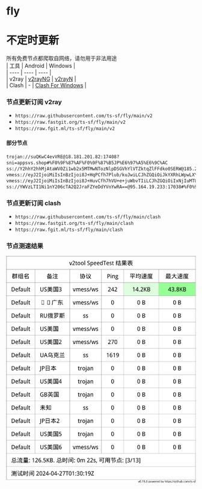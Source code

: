 # fly
# 不定时更新
所有免费节点都爬取自网络，请勿用于非法用途  
|  工具  | Android  | Windows  |  
|  ----  | ----   | ----  |  
| v2ray  | [v2rayNG](https://github.com/2dust/v2rayNG/releases) | [v2rayN](https://github.com/2dust/v2rayN/releases) |  
| Clash  | - | [Clash For Windows](https://github.com/2dust/clashN/releases) | 
  
### 节点更新订阅  v2ray
- `https://raw.githubusercontent.com/ts-sf/fly/main/v2`  
- `https://raw.fastgit.org/ts-sf/fly/main/v2`  
- `https://raw.fgit.ml/ts-sf/fly/main/v2`  
#### 部分节点  
``` 
trojan://suQKwC4evVRE@18.181.201.82:17408?sni=appsvs.shop#%F0%9F%87%AF%F0%9F%87%B5JP%E6%97%A5%E6%9C%AC
ss://Y2hhY2hhMjAtaWV0Zi1wb2x5MTMwNTozNlpDSGVhYlVTZktqZlFFdko0SERW@185.242.86.156:54170#%F0%9F%87%B7%F0%9F%87%BARU%E4%BF%84%E7%BD%97%E6%96%AF
vmess://eyJ2IjoiMiIsInBzIjoi8J+HqPCfh7Plub/kuJwiLCJhZGQiOiJkYXRhLWpwLXYxLnVzYWJvb2tzLmNvbS5jbiIsInBvcnQiOiIyMDMwMSIsImlkIjoiYjE0NzhlMjQtNDkxNi0zYWJlLThmMTctMTU5MzEwMTJlY2JlIiwiYWlkIjoiMCIsInNjeSI6ImF1dG8iLCJuZXQiOiJ3cyIsInR5cGUiOiJub25lIiwiaG9zdCI6ImRhdGEtanAtdjEudXNhYm9va3MuY29tLmNuIiwicGF0aCI6Ii9kZWJpYW4iLCJ0bHMiOiIiLCJzbmkiOiIiLCJ0ZXN0X25hbWUiOiLwn4eo8J+Hs+W5v+S4nCJ9
vmess://eyJ2IjoiMiIsInBzIjoi8J+HuvCfh7hVU+e+juWbvTIiLCJhZGQiOiIxNjIuMTU5LjUwLjIzNSIsInBvcnQiOiIyMDUyIiwiaWQiOiI5ZmRkMTZkNy1kY2I3LTQ1ZDctZmQ2Mi0yM2Q3MDJjNzFlYTAiLCJhaWQiOiIwIiwic2N5IjoiYXV0byIsIm5ldCI6IndzIiwidHlwZSI6IiIsImhvc3QiOiJ0dHQuaW5la29ra2sudG9wIiwicGF0aCI6Ii8iLCJ0bHMiOiIiLCJzbmkiOiIiLCJ0ZXN0X25hbWUiOiJVU+e+juWbvTIifQ==
ss://YWVzLTI1Ni1nY206cTA2Q2JraFZYeDdYVnYwRA==@95.164.19.233:17038#%F0%9F%87%BA%F0%9F%87%A6UA%E4%B9%8C%E5%85%8B%E5%85%B0
```
### 节点更新订阅  clash
- `https://raw.githubusercontent.com/ts-sf/fly/main/clash`  
- `https://raw.fastgit.org/ts-sf/fly/main/clash`  
- `https://raw.fgit.ml/ts-sf/fly/main/clash`  

### 节点测速结果
![image](traffic.png)
